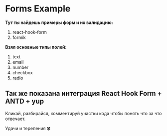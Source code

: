 # Forms Example

**Тут ты найдешь примеры форм и их валидацию:**
1. react-hook-form
2. formik

**Взял основные типы полей:**
1. text
2. email
3. number
4. checkbox
5. radio


## Так же показана интеграция **React Hook Form + ANTD + yup**

Кликай, разбирайся, комментируй участки кода чтобы понять что за что отвечает.

Удачи и терепения 🍀

